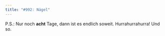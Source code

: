 ```yaml
---
title: "#992: Nägel"
---
```


P.S.:
Nur noch <strong>acht</strong> Tage, dann ist es endlich soweit. Hurrahurrahurra!
Und so.

